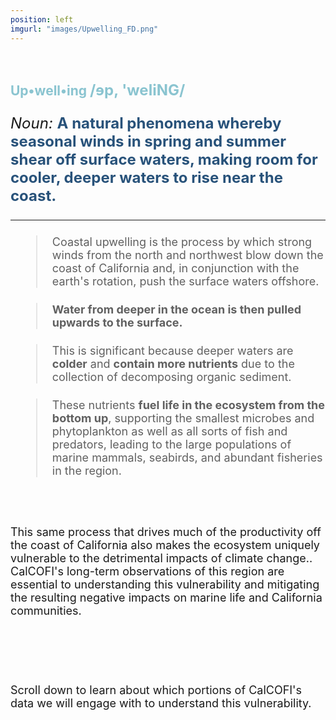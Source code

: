 ```yaml
---
position: left
imgurl: "images/Upwelling_FD.png"
---
```


<br />

## <span style="color:#8AC4D0"> Up&#x2022;well&#x2022;ing <font size="+2"> /&#600;p&#44; &#39;weliNG/  

<font size="+2"> *Noun:* <span style="color:#28527A"> **A natural phenomena whereby seasonal winds in spring and summer shear off surface waters, making room for cooler, deeper waters to rise near the coast.** </span>

---

> <font size="+1"> Coastal upwelling is the process by which strong winds from the north and northwest blow down the coast of California and, in conjunction with the earth's rotation, push the surface waters offshore. </font>

> <font size="+1"> **Water from deeper in the ocean is then pulled upwards to the surface.** </font>


> <font size="+1"> This is significant because deeper waters are **colder** and **contain more nutrients** due to the collection of decomposing organic sediment. </font>

> <font size="+1"> These nutrients **fuel life in the ecosystem from the bottom up**, supporting the smallest microbes and phytoplankton as well as all sorts of fish and predators, leading to the large populations of marine mammals, seabirds, and abundant fisheries in the region. </font>

<br />

<font size="+1"> This same process that drives much of the productivity off the coast of California also makes the ecosystem uniquely vulnerable to the detrimental impacts of climate change.. CalCOFI's long-term observations of this region are essential to understanding this vulnerability and mitigating the resulting negative impacts on marine life and California communities.  </font>

<br />
<br />

<font size="+1"> Scroll down to learn about which portions of CalCOFI's data we will engage with to understand this vulnerability. </font>
